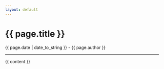 ```yaml
---
layout: default
---
```

# {{ page.title }}
{{ page.date | date_to_string }} - {{ page.author }}

-----

{{ content }}
